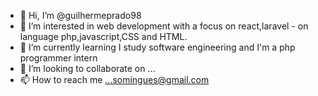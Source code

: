 - 👋 Hi, I’m @guilhermeprado98
- 👀 I’m interested in web development with a focus on react,laravel - on language php,javascript,CSS and HTML.
- 🌱 I’m currently learning I study software engineering and I'm a php programmer intern
- 💞️ I’m looking to collaborate on ...
- 📫 How to reach me ...somingues@gmail.com

<!---
guilhermeprado98/guilhermeprado98 is a ✨ special ✨ repository because its `README.md` (this file) appears on your GitHub profile.
You can click the Preview link to take a look at your changes.
--->
